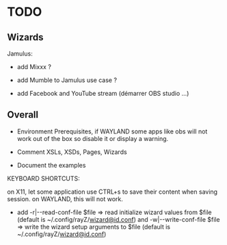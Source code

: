 # TODO

## Wizards

Jamulus:

- add Mixxx ?

- add Mumble to Jamulus use case ?

- add Facebook and YouTube stream (démarrer OBS studio ...)

## Overall

- Environment Prerequisites, if WAYLAND some apps like obs will not work out of the box so disable it or display a warning.

- Comment XSLs, XSDs, Pages, Wizards
    
- Document the examples

KEYBOARD SHORTCUTS:
  
  on X11, let some application use CTRL+s to save their content when saving session.
  on WAYLAND, this will not work.

- add -r|--read-conf-file $file     => read initialize wizard values from $file (default is ~/.config/rayZ/wizard@id.conf)
  and -w|--write-conf-file $file    => write the wizard setup arguments to $file (default is ~/.config/rayZ/wizard@id.conf)

